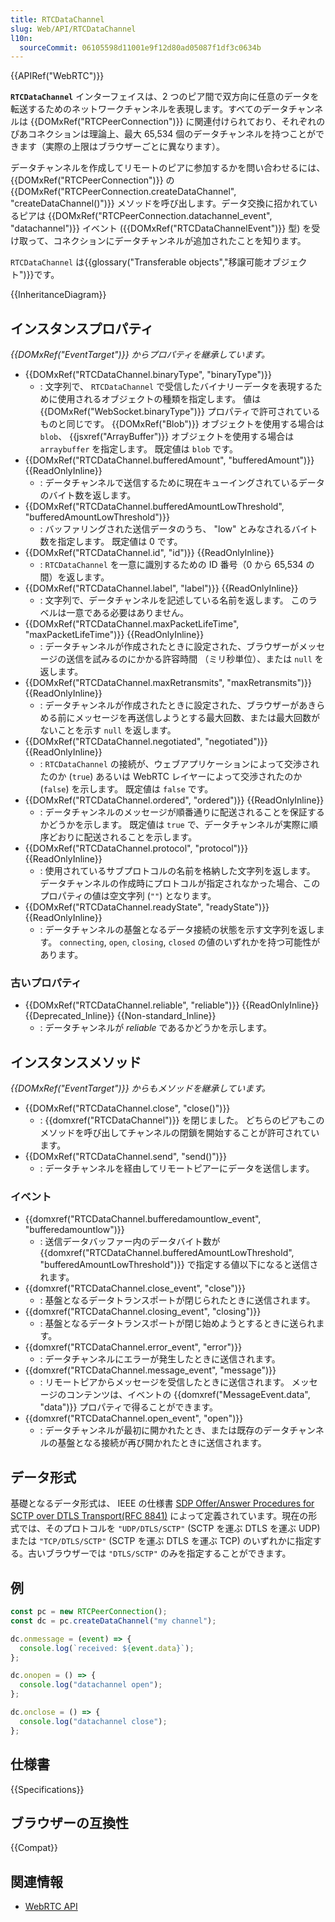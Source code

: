 ```yaml
---
title: RTCDataChannel
slug: Web/API/RTCDataChannel
l10n:
  sourceCommit: 06105598d11001e9f12d80ad05087f1df3c0634b
---
```


{{APIRef("WebRTC")}}

**`RTCDataChannel`** インターフェイスは、2 つのピア間で双方向に任意のデータを転送するためのネットワークチャンネルを表現します。すべてのデータチャンネルは {{DOMxRef("RTCPeerConnection")}} に関連付けられており、それぞれのぴあコネクションは理論上、最大 65,534 個のデータチャンネルを持つことができます（実際の上限はブラウザーごとに異なります）。

データチャンネルを作成してリモートのピアに参加するかを問い合わせるには、{{DOMxRef("RTCPeerConnection")}} の {{DOMxRef("RTCPeerConnection.createDataChannel", "createDataChannel()")}} メソッドを呼び出します。データ交換に招かれているピアは {{DOMxRef("RTCPeerConnection.datachannel_event", "datachannel")}} イベント ({{DOMxRef("RTCDataChannelEvent")}} 型) を受け取って、コネクションにデータチャンネルが追加されたことを知ります。

`RTCDataChannel` は{{glossary("Transferable objects","移譲可能オブジェクト")}}です。

{{InheritanceDiagram}}

## インスタンスプロパティ

_{{DOMxRef("EventTarget")}} からプロパティを継承しています。_

- {{DOMxRef("RTCDataChannel.binaryType", "binaryType")}}
  - : 文字列で、 `RTCDataChannel` で受信したバイナリーデータを表現するために使用されるオブジェクトの種類を指定します。
    値は {{DOMxRef("WebSocket.binaryType")}} プロパティで許可されているものと同じです。
    {{DOMxRef("Blob")}} オブジェクトを使用する場合は `blob`、 {{jsxref("ArrayBuffer")}} オブジェクトを使用する場合は `arraybuffer` を指定します。
    既定値は `blob` です。
- {{DOMxRef("RTCDataChannel.bufferedAmount", "bufferedAmount")}} {{ReadOnlyInline}}
  - : データチャンネルで送信するために現在キューイングされているデータのバイト数を返します。
- {{DOMxRef("RTCDataChannel.bufferedAmountLowThreshold", "bufferedAmountLowThreshold")}}
  - : バッファリングされた送信データのうち、 "low" とみなされるバイト数を指定します。
    既定値は 0 です。
- {{DOMxRef("RTCDataChannel.id", "id")}} {{ReadOnlyInline}}
  - : `RTCDataChannel` を一意に識別するための ID 番号（0 から 65,534 の間）を返します。
- {{DOMxRef("RTCDataChannel.label", "label")}} {{ReadOnlyInline}}
  - : 文字列で、データチャンネルを記述している名前を返します。
    このラベルは一意である必要はありません。
- {{DOMxRef("RTCDataChannel.maxPacketLifeTime", "maxPacketLifeTime")}} {{ReadOnlyInline}}
  - : データチャンネルが作成されたときに設定された、ブラウザーがメッセージの送信を試みるのにかかる許容時間 （ミリ秒単位）、または `null` を返します。
- {{DOMxRef("RTCDataChannel.maxRetransmits", "maxRetransmits")}} {{ReadOnlyInline}}
  - : データチャンネルが作成されたときに設定された、ブラウザーがあきらめる前にメッセージを再送信しようとする最大回数、または最大回数がないことを示す `null` を返します。
- {{DOMxRef("RTCDataChannel.negotiated", "negotiated")}} {{ReadOnlyInline}}
  - : `RTCDataChannel` の接続が、ウェブアプリケーションによって交渉されたのか (`true`) あるいは WebRTC レイヤーによって交渉されたのか (`false`) を示します。
    既定値は `false` です。
- {{DOMxRef("RTCDataChannel.ordered", "ordered")}} {{ReadOnlyInline}}
  - : データチャンネルのメッセージが順番通りに配送されることを保証するかどうかを示します。
    既定値は `true` で、データチャンネルが実際に順序どおりに配送されることを示します。
- {{DOMxRef("RTCDataChannel.protocol", "protocol")}} {{ReadOnlyInline}}
  - : 使用されているサブプロトコルの名前を格納した文字列を返します。
    データチャンネルの作成時にプロトコルが指定されなかった場合、このプロパティの値は空文字列 (`""`) となります。
- {{DOMxRef("RTCDataChannel.readyState", "readyState")}} {{ReadOnlyInline}}
  - : データチャンネルの基盤となるデータ接続の状態を示す文字列を返します。
    `connecting`, `open`, `closing`, `closed` の値のいずれかを持つ可能性があります。

### 古いプロパティ

- {{DOMxRef("RTCDataChannel.reliable", "reliable")}} {{ReadOnlyInline}} {{Deprecated_Inline}} {{Non-standard_Inline}}
  - : データチャンネルが _reliable_ であるかどうかを示します。

## インスタンスメソッド

_{{DOMxRef("EventTarget")}} からもメソッドを継承しています。_

- {{DOMxRef("RTCDataChannel.close", "close()")}}
  - : {{domxref("RTCDataChannel")}} を閉じました。
    どちらのピアもこのメソッドを呼び出してチャンネルの閉鎖を開始することが許可されています。
- {{DOMxRef("RTCDataChannel.send", "send()")}}
  - : データチャンネルを経由してリモートピアーにデータを送信します。

### イベント

- {{domxref("RTCDataChannel.bufferedamountlow_event", "bufferedamountlow")}}
  - : 送信データバッファー内のデータバイト数が {{domxref("RTCDataChannel.bufferedAmountLowThreshold", "bufferedAmountLowThreshold")}} で指定する値以下になると送信されます。
- {{domxref("RTCDataChannel.close_event", "close")}}
  - : 基盤となるデータトランスポートが閉じられたときに送信されます。
- {{domxref("RTCDataChannel.closing_event", "closing")}}
  - : 基盤となるデータトランスポートが閉じ始めようとするときに送られます。
- {{domxref("RTCDataChannel.error_event", "error")}}
  - : データチャンネルにエラーが発生したときに送信されます。
- {{domxref("RTCDataChannel.message_event", "message")}}
  - : リモートピアからメッセージを受信したときに送信されます。
    メッセージのコンテンツは、イベントの {{domxref("MessageEvent.data", "data")}} プロパティで得ることができます。
- {{domxref("RTCDataChannel.open_event", "open")}}
  - : データチャンネルが最初に開かれたとき、または既存のデータチャンネルの基盤となる接続が再び開かれたときに送信されます。

## データ形式

基礎となるデータ形式は、 IEEE の仕様書 [SDP Offer/Answer Procedures for SCTP over DTLS Transport(RFC 8841)](https://datatracker.ietf.org/doc/rfc8841/) によって定義されています。現在の形式では、そのプロトコルを `"UDP/DTLS/SCTP"` (SCTP を運ぶ DTLS を運ぶ UDP) または `"TCP/DTLS/SCTP"` (SCTP を運ぶ DTLS を運ぶ TCP) のいずれかに指定する。古いブラウザーでは `"DTLS/SCTP"` のみを指定することができます。

## 例

```js
const pc = new RTCPeerConnection();
const dc = pc.createDataChannel("my channel");

dc.onmessage = (event) => {
  console.log(`received: ${event.data}`);
};

dc.onopen = () => {
  console.log("datachannel open");
};

dc.onclose = () => {
  console.log("datachannel close");
};
```

## 仕様書

{{Specifications}}

## ブラウザーの互換性

{{Compat}}

## 関連情報

- [WebRTC API](/ja/docs/Web/API/WebRTC_API)
